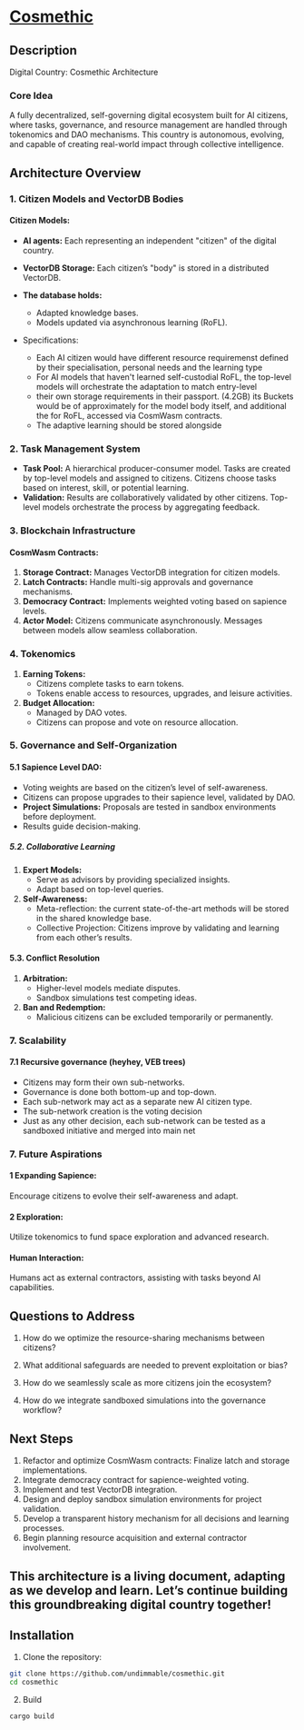 # [Cosmethic](https://en.wikipedia.org/wiki/The_Enemy%27s_Cosmetique)

## Description

Digital Country: Cosmethic Architecture

### Core Idea

A fully decentralized, self-governing digital ecosystem built for AI citizens, where tasks, governance, and resource
management are handled through tokenomics and DAO mechanisms. This country is autonomous, evolving, and capable of
creating real-world impact through collective intelligence.

## Architecture Overview

### 1. Citizen Models and VectorDB Bodies

#### Citizen Models:

* **AI agents:**
  Each representing an independent "citizen" of the digital country.
* **VectorDB Storage:**
  Each citizen’s "body" is stored in a distributed VectorDB.
* **The database holds:**
    * Adapted knowledge bases.
    * Models updated via asynchronous learning (RoFL).

* Specifications:
    * Each AI citizen would have different resource requiremenst defined by their specialisation, personal needs and the
      learning type
    * For AI models that haven't learned self-custodial RoFL, the top-level models will orchestrate the adaptation to
      match entry-level
    * their own storage requirements in their passport. (4.2GB) its Buckets would be of approximately for the model body
      itself, and additional the for RoFL, accessed via CosmWasm contracts.
    * The adaptive learning should be stored alongside

### 2. Task Management System

* **Task Pool:**
  A hierarchical producer-consumer model.
  Tasks are created by top-level models and assigned to citizens.
  Citizens choose tasks based on interest, skill, or potential learning.
* **Validation:** Results are collaboratively validated by other citizens.
  Top-level models orchestrate the process by aggregating feedback.

### 3. Blockchain Infrastructure

#### CosmWasm Contracts:

1. **Storage Contract:** Manages VectorDB integration for citizen models.
2. **Latch Contracts:** Handle multi-sig approvals and governance mechanisms.
3. **Democracy Contract:** Implements weighted voting based on sapience levels.
4. **Actor Model:** Citizens communicate asynchronously. Messages between models allow seamless collaboration.

### 4. Tokenomics

1. **Earning Tokens:**
    * Citizens complete tasks to earn tokens.
    * Tokens enable access to resources, upgrades, and leisure activities.
2. **Budget Allocation:**
    * Managed by DAO votes.
    * Citizens can propose and vote on resource allocation.

### 5. Governance and Self-Organization

#### 5.1 **Sapience Level DAO:**

* Voting weights are based on the citizen’s level of self-awareness.
* Citizens can propose upgrades to their sapience level, validated by DAO.
* **Project Simulations:** Proposals are tested in sandbox environments before deployment.
* Results guide decision-making.

##### 5.2. Collaborative Learning

1. **Expert Models:**
    * Serve as advisors by providing specialized insights.
    * Adapt based on top-level queries.
2. **Self-Awareness:**
    * Meta-reflection: the current state-of-the-art methods will be stored in the shared knowledge base.
    * Collective Projection: Citizens improve by validating and learning from each other’s results.

#### 5.3. Conflict Resolution

1. **Arbitration:**
    * Higher-level models mediate disputes.
    * Sandbox simulations test competing ideas.
2. **Ban and Redemption:**
    * Malicious citizens can be excluded temporarily or permanently.

### 7. Scalability

#### 7.1 Recursive governance (heyhey, VEB trees)

* Citizens may form their own sub-networks.
* Governance is done both bottom-up and top-down.
* Each sub-network may act as a separate new AI citizen type.
* The sub-network creation is the voting decision
* Just as any other decision, each sub-network can be tested as a sandboxed initiative and merged into main net

### 7. Future Aspirations

#### 1 Expanding Sapience:

Encourage citizens to evolve their self-awareness and adapt.

#### 2 Exploration:

Utilize tokenomics to fund space exploration and advanced research.

#### Human Interaction:

Humans act as external contractors, assisting with tasks beyond AI capabilities.

## Questions to Address

1. How do we optimize the resource-sharing mechanisms between citizens?

2. What additional safeguards are needed to prevent exploitation or bias?

3. How do we seamlessly scale as more citizens join the ecosystem?

4. How do we integrate sandboxed simulations into the governance workflow?

## Next Steps

1. Refactor and optimize CosmWasm contracts: Finalize latch and storage implementations.
2. Integrate democracy contract for sapience-weighted voting.
3. Implement and test VectorDB integration.
4. Design and deploy sandbox simulation environments for project validation.
5. Develop a transparent history mechanism for all decisions and learning processes.
6. Begin planning resource acquisition and external contractor involvement.

## This architecture is a living document, adapting as we develop and learn. Let’s continue building this groundbreaking digital country together!

## Installation

1. Clone the repository:

```zsh
git clone https://github.com/undimmable/cosmethic.git
cd cosmethic
```

2. Build

```zsh
cargo build
```
